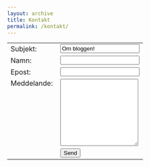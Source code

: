 ```yaml
---
layout: archive
title: Kontakt
permalink: /kontakt/
---
```

<div>
  <form id="kontaktForm" action="mailto:jmuk06@gmail.com" method="POST" onsubmit="formSubmited()">
    <table style="width:500px">
        <tr>
            <td style="width:100px">
              Subjekt:
            </td>
            <td>
              <input type="text" name="_subject" value="Om bloggen!"/>
            </td>
        </tr>
        <tr>
            <td>
              Namn:
            </td>
            <td>
              <input type="text" name="name" required>
            </td>
        </tr>
        <tr>
            <td>
              Epost:
            </td>
            <td>
              <input type="email" name="_replyto" required>
            </td>
        </tr>
        <tr>
            <td style="vertical-align:top">
              Meddelande:
            </td>
            <td>
              <textarea name="message" rows="10" required></textarea>
            </td>
        </tr>
        <tr>
            <td> &nbsp;
            </td>
            <td>
                <input type="submit" value="Send">
            </td>
        </tr>
    </table>
    <input type="hidden" name="_next" value="/">
  </form>
</div>
